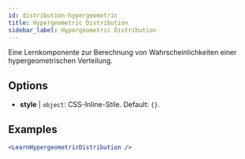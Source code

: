 ```yaml
---
id: distribution-hypergeometric
title: Hypergeometric Distribution
sidebar_label: Hypergeometric Distribution
---
```


Eine Lernkomponente zur Berechnung von Wahrscheinlichkeiten einer hypergeometrischen Verteilung.

## Options

* __style__ | `object`: CSS-Inline-Stile. Default: `{}`.


## Examples

```jsx live
<LearnHypergeometricDistribution />
```

